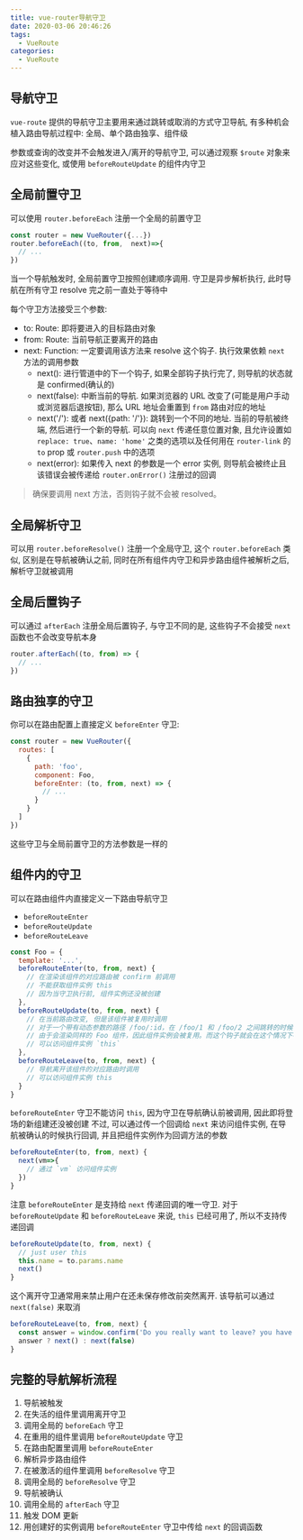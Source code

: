 ```yaml
---
title: vue-router导航守卫
date: 2020-03-06 20:46:26
tags:
  - VueRoute
categories:
  - VueRoute
---
```


## 导航守卫

`vue-route` 提供的导航守卫主要用来通过跳转或取消的方式守卫导航, 有多种机会植入路由导航过程中: 全局、单个路由独享、组件级

参数或查询的改变并不会触发进入/离开的导航守卫, 可以通过观察 `$route` 对象来应对这些变化, 或使用 `beforeRouteUpdate` 的组件内守卫

## 全局前置守卫

可以使用 `router.beforeEach` 注册一个全局的前置守卫

```js
const router = new VueRouter({...})
router.beforeEach((to, from,  next)=>{
  // ...
})

```

当一个导航触发时, 全局前置守卫按照创建顺序调用. 守卫是异步解析执行, 此时导航在所有守卫 resolve 完之前一直处于等待中

每个守卫方法接受三个参数:

- to: Route: 即将要进入的目标路由对象
- from: Route: 当前导航正要离开的路由
- next: Function: 一定要调用该方法来 resolve 这个钩子. 执行效果依赖 `next` 方法的调用参数
  - next(): 进行管道中的下一个钩子, 如果全部钩子执行完了, 则导航的状态就是 confirmed(确认的)
  - next(false): 中断当前的导航. 如果浏览器的 URL 改变了(可能是用户手动或浏览器后退按钮), 那么 URL 地址会重置到 `from` 路由对应的地址
  - next('/'): 或者 next({path: '/'}): 跳转到一个不同的地址. 当前的导航被终端, 然后进行一个新的导航. 可以向 `next` 传递任意位置对象, 且允许设置如 `replace: true`、`name: 'home'` 之类的选项以及任何用在 `router-link` 的 `to` prop 或 `router.push` 中的选项
  - next(error): 如果传入 next 的参数是一个 error 实例, 则导航会被终止且该错误会被传递给 `router.onError()` 注册过的回调

> 确保要调用 next 方法，否则钩子就不会被 resolved。

## 全局解析守卫

可以用 `router.beforeResolve()` 注册一个全局守卫, 这个 `router.beforeEach` 类似, 区别是在导航被确认之前, 同时在所有组件内守卫和异步路由组件被解析之后, 解析守卫就被调用

## 全局后置钩子

可以通过 `afterEach` 注册全局后置钩子, 与守卫不同的是, 这些钩子不会接受 `next` 函数也不会改变导航本身

```js
router.afterEach((to, from) => {
  // ...
})
```

## 路由独享的守卫

你可以在路由配置上直接定义 `beforeEnter` 守卫:

```js
const router = new VueRouter({
  routes: [
    {
      path: 'foo',
      component: Foo,
      beforeEnter: (to, from, next) => {
        // ...
      }
    }
  ]
})
```

这些守卫与全局前置守卫的方法参数是一样的

## 组件内的守卫

可以在路由组件内直接定义一下路由导航守卫

- `beforeRouteEnter`
- `beforeRouteUpdate`
- `beforeRouteLeave`

```js
const Foo = {
  template: '...',
  beforeRouteEnter(to, from, next) {
    // 在渲染该组件的对应路由被 confirm 前调用
    // 不能获取组件实例 this
    // 因为当守卫执行前, 组件实例还没被创建
  },
  beforeRouteUpdate(to, from, next) {
    // 在当前路由改变, 但是该组件被复用时调用
    // 对于一个带有动态参数的路径 /foo/:id，在 /foo/1 和 /foo/2 之间跳转的时候，
    // 由于会渲染同样的 Foo 组件，因此组件实例会被复用。而这个钩子就会在这个情况下被调用。
    // 可以访问组件实例 `this`
  },
  beforeRouteLeave(to, from, next) {
    // 导航离开该组件的对应路由时调用
    // 可以访问组件实例 this
  }
}
```

`beforeRouteEnter` 守卫不能访问 `this`, 因为守卫在导航确认前被调用, 因此即将登场的新组建还没被创建
不过, 可以通过传一个回调给 `next` 来访问组件实例, 在导航被确认的时候执行回调, 并且把组件实例作为回调方法的参数

```js
beforeRouteEnter(to, from, next) {
  next(vm=>{
    // 通过 `vm` 访问组件实例
  })
}
```

注意 `beforeRouteEnter` 是支持给 `next` 传递回调的唯一守卫. 对于 `beforeRouteUpdate` 和 `beforeRouteLeave` 来说, `this` 已经可用了, 所以不支持传递回调

```js
beforeRouteUpdate(to, from, next) {
  // just user this
  this.name = to.params.name
  next()
}
```

这个离开守卫通常用来禁止用户在还未保存修改前突然离开. 该导航可以通过 `next(false)` 来取消

```js
beforeRouteLeave(to, from, next) {
  const answer = window.confirm('Do you really want to leave? you have unsaved changes!')
  answer ? next() : next(false)
}
```

## 完整的导航解析流程

1. 导航被触发
2. 在失活的组件里调用离开守卫
3. 调用全局的 `beforeEach` 守卫
4. 在重用的组件里调用 `beforeRouteUpdate` 守卫
5. 在路由配置里调用 `beforeRouteEnter`
6. 解析异步路由组件
7. 在被激活的组件里调用 `beforeResolve` 守卫
8. 调用全局的 `beforeResolve` 守卫
9. 导航被确认
10. 调用全局的 `afterEach` 守卫
11. 触发 DOM 更新
12. 用创建好的实例调用 `beforeRouteEnter` 守卫中传给 `next` 的回调函数
